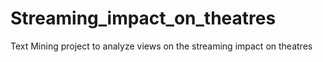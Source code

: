 # Streaming_impact_on_theatres
Text Mining project to analyze views on the streaming impact on theatres
